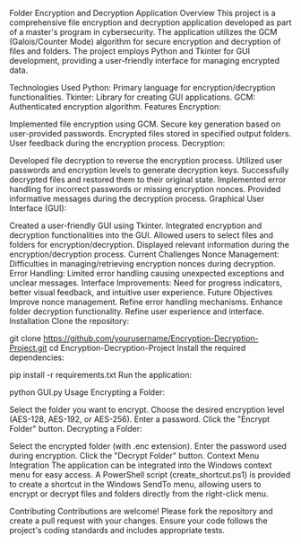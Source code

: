 Folder Encryption and Decryption Application
Overview
This project is a comprehensive file encryption and decryption application developed as part of a master's program in cybersecurity. The application utilizes the GCM (Galois/Counter Mode) algorithm for secure encryption and decryption of files and folders. The project employs Python and Tkinter for GUI development, providing a user-friendly interface for managing encrypted data.

Technologies Used
Python: Primary language for encryption/decryption functionalities.
Tkinter: Library for creating GUI applications.
GCM: Authenticated encryption algorithm.
Features
Encryption:

Implemented file encryption using GCM.
Secure key generation based on user-provided passwords.
Encrypted files stored in specified output folders.
User feedback during the encryption process.
Decryption:

Developed file decryption to reverse the encryption process.
Utilized user passwords and encryption levels to generate decryption keys.
Successfully decrypted files and restored them to their original state.
Implemented error handling for incorrect passwords or missing encryption nonces.
Provided informative messages during the decryption process.
Graphical User Interface (GUI):

Created a user-friendly GUI using Tkinter.
Integrated encryption and decryption functionalities into the GUI.
Allowed users to select files and folders for encryption/decryption.
Displayed relevant information during the encryption/decryption process.
Current Challenges
Nonce Management: Difficulties in managing/retrieving encryption nonces during decryption.
Error Handling: Limited error handling causing unexpected exceptions and unclear messages.
Interface Improvements: Need for progress indicators, better visual feedback, and intuitive user experience.
Future Objectives
Improve nonce management.
Refine error handling mechanisms.
Enhance folder decryption functionality.
Refine user experience and interface.
Installation
Clone the repository:

git clone https://github.com/yourusername/Encryption-Decryption-Project.git
cd Encryption-Decryption-Project
Install the required dependencies:

pip install -r requirements.txt
Run the application:

python GUI.py
Usage
Encrypting a Folder:

Select the folder you want to encrypt.
Choose the desired encryption level (AES-128, AES-192, or AES-256).
Enter a password.
Click the "Encrypt Folder" button.
Decrypting a Folder:

Select the encrypted folder (with .enc extension).
Enter the password used during encryption.
Click the "Decrypt Folder" button.
Context Menu Integration
The application can be integrated into the Windows context menu for easy access. A PowerShell script (create_shortcut.ps1) is provided to create a shortcut in the Windows SendTo menu, allowing users to encrypt or decrypt files and folders directly from the right-click menu.

Contributing
Contributions are welcome! Please fork the repository and create a pull request with your changes. Ensure your code follows the project's coding standards and includes appropriate tests.
